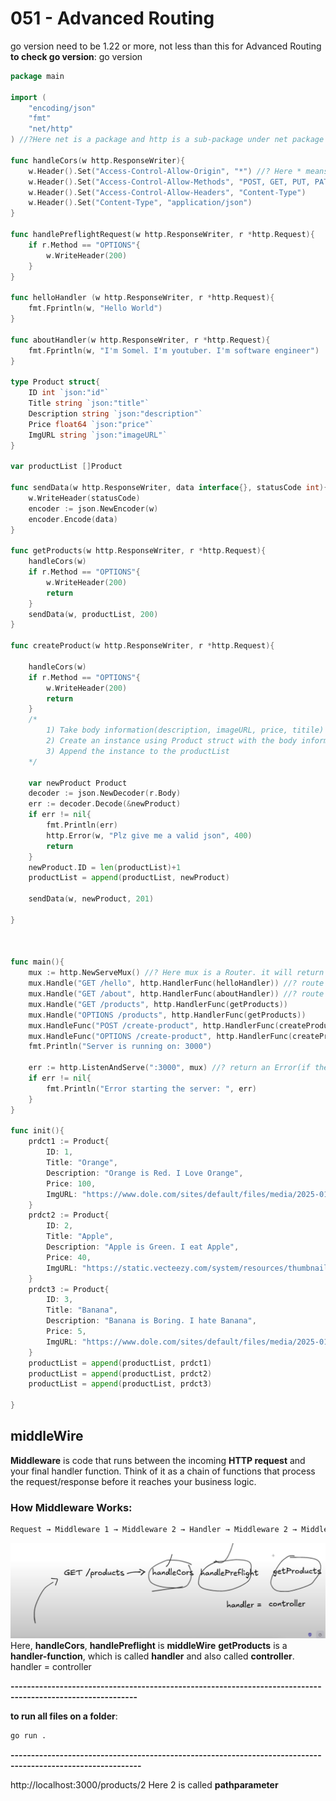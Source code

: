 # 051 - Advanced Routing
go version need to be 1.22 or more, not less than this for Advanced Routing
**to check go version**: go version
```go
package main

import (
	"encoding/json"
	"fmt"
	"net/http"
) //?Here net is a package and http is a sub-package under net package

func handleCors(w http.ResponseWriter){
	w.Header().Set("Access-Control-Allow-Origin", "*") //? Here * means everyone can access
	w.Header().Set("Access-Control-Allow-Methods", "POST, GET, PUT, PATCH, OPTIONS")
	w.Header().Set("Access-Control-Allow-Headers", "Content-Type")
	w.Header().Set("Content-Type", "application/json")
}

func handlePreflightRequest(w http.ResponseWriter, r *http.Request){
	if r.Method == "OPTIONS"{
		w.WriteHeader(200)
	}
}

func helloHandler (w http.ResponseWriter, r *http.Request){
	fmt.Fprintln(w, "Hello World")
}

func aboutHandler(w http.ResponseWriter, r *http.Request){
	fmt.Fprintln(w, "I'm Somel. I'm youtuber. I'm software engineer")
}

type Product struct{
	ID int `json:"id"`
	Title string `json:"title"`
	Description string `json:"description"`
	Price float64 `json:"price"`
	ImgURL string `json:"imageURL"`
}

var productList []Product

func sendData(w http.ResponseWriter, data interface{}, statusCode int){
	w.WriteHeader(statusCode)
	encoder := json.NewEncoder(w)
	encoder.Encode(data)
}

func getProducts(w http.ResponseWriter, r *http.Request){ 
	handleCors(w)
	if r.Method == "OPTIONS"{
		w.WriteHeader(200)
		return
	}
	sendData(w, productList, 200)
}

func createProduct(w http.ResponseWriter, r *http.Request){

	handleCors(w)
	if r.Method == "OPTIONS"{
		w.WriteHeader(200)
		return
	}
	/*
	    1) Take body information(description, imageURL, price, titile) from r.body
		2) Create an instance using Product struct with the body information
		3) Append the instance to the productList
	*/ 

	var newProduct Product
	decoder := json.NewDecoder(r.Body)
	err := decoder.Decode(&newProduct)
	if err != nil{
		fmt.Println(err)
		http.Error(w, "Plz give me a valid json", 400)
		return
	}
	newProduct.ID = len(productList)+1
	productList = append(productList, newProduct)

	sendData(w, newProduct, 201)
	
}



func main(){
	mux := http.NewServeMux() //? Here mux is a Router. it will return an address of object
	mux.Handle("GET /hello", http.HandlerFunc(helloHandler)) //? route
	mux.Handle("GET /about", http.HandlerFunc(aboutHandler)) //? route
	mux.Handle("GET /products", http.HandlerFunc(getProducts))
	mux.Handle("OPTIONS /products", http.HandlerFunc(getProducts))
	mux.HandleFunc("POST /create-product", http.HandlerFunc(createProduct))
	mux.HandleFunc("OPTIONS /create-product", http.HandlerFunc(createProduct))
	fmt.Println("Server is running on: 3000")

	err := http.ListenAndServe(":3000", mux) //? return an Error(if there is an Error) or nil(if there is no Error)
	if err != nil{
		fmt.Println("Error starting the server: ", err)
	}
}

func init(){
	prdct1 := Product{
		ID: 1,
		Title: "Orange",
		Description: "Orange is Red. I Love Orange",
		Price: 100,
		ImgURL: "https://www.dole.com/sites/default/files/media/2025-01/oranges.png",
	}
	prdct2 := Product{
		ID: 2,
		Title: "Apple",
		Description: "Apple is Green. I eat Apple",
		Price: 40,
		ImgURL: "https://static.vecteezy.com/system/resources/thumbnails/012/086/172/small_2x/green-apple-with-green-leaf-isolated-on-white-background-vector.jpg",
	}
	prdct3 := Product{
		ID: 3,
		Title: "Banana",
		Description: "Banana is Boring. I hate Banana",
		Price: 5,
		ImgURL: "https://www.dole.com/sites/default/files/media/2025-01/banana-cavendish_0.png",
	}
	productList = append(productList, prdct1)
	productList = append(productList, prdct2)
	productList = append(productList, prdct3)

}
```

## middleWire
**Middleware** is code that runs between the incoming **HTTP request** and your final handler function. Think of it as a chain of functions that process the request/response before it reaches your business logic.
### How Middleware Works:
```bash
Request → Middleware 1 → Middleware 2 → Handler → Middleware 2 → Middleware 1 → Response
```
![middleWire](assets/image.png)
Here, **handleCors**, **handlePreflight** is **middleWire**
**getProducts** is a **handler-function**, which is called **handler** and also called **controller**.
handler = controller

**-----------------------------------------------------------------------------------------------------------**

**to run all files on a folder**: 
```bash
go run .
```

**------------------------------------------------------------------------------------------------------------**

http://localhost:3000/products/2
Here 2 is called **pathparameter**

